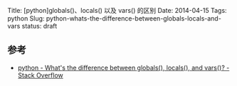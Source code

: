 Title: [python]globals()、locals() 以及 vars() 的区别
Date: 2014-04-15
Tags: python
Slug: python-whats-the-difference-between-globals-locals-and-vars
status: draft



## 参考

* [python - What's the difference between globals(), locals(), and vars()? - Stack Overflow](http://stackoverflow.com/questions/7969949/whats-the-difference-between-globals-locals-and-vars)
